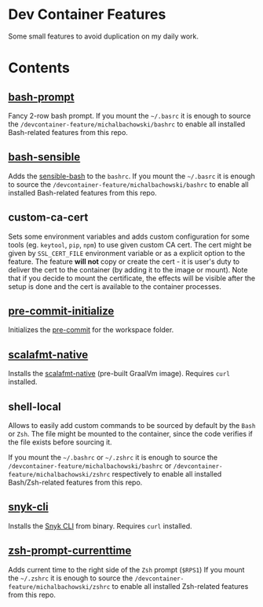 # Dev Container Features

Some small features to avoid duplication on my daily work.

# Contents

## [bash-prompt](./src/bash-prompt/)

Fancy 2-row bash prompt.
If you mount the `~/.basrc` it is enough to source the `/devcontainer-feature/michalbachowski/bashrc` to enable all installed Bash-related features from this repo.

## [bash-sensible](./src/bash-sensible/)

Adds the [sensible-bash](https://github.com/mrzool/bash-sensible/) to the `bashrc`.
If you mount the `~/.basrc` it is enough to source the `/devcontainer-feature/michalbachowski/bashrc` to enable all installed Bash-related features from this repo.

## custom-ca-cert

Sets some environment variables and adds custom configuration for some tools (eg. `keytool`, `pip`, `npm`) to use given custom CA cert.
The cert might be given by `SSL_CERT_FILE` environment variable or as a explicit option to the feature.
The feature **will not** copy or create the cert - it is user's duty to deliver the cert to the container (by adding it to the image or mount).
Note that if you decide to mount the certificate, the effects will be visible after the setup is done and the cert is available to the container processes.

## [pre-commit-initialize](./src/pre-commit-initialize/)

Initializes the [pre-commit](https://pre-commit.com) for the workspace folder.

## [scalafmt-native](./src/scalafmt-native/)

Installs the [scalafmt-native](https://scalameta.org/scalafmt/docs/installation.html#native-image) (pre-built GraalVm image).
Requires `curl` installed.

## shell-local

Allows to easily add custom commands to be sourced by default by the `Bash` or `Zsh`.
The file might be mounted to the container, since the code verifies if the file exists before sourcing it.

If you mount the `~/.bashrc` or `~/.zshrc` it is enough to source the `/devcontainer-feature/michalbachowski/bashrc` or `/devcontainer-feature/michalbachowski/zshrc` respectively to enable all installed Bash/Zsh-related features from this repo.

## [snyk-cli](./src/snyk-cli/)

Installs the [Snyk CLI](https://docs.snyk.io/snyk-cli/install-or-update-the-snyk-cli) from binary.
Requires `curl` installed.

## [zsh-prompt-currenttime](./src/zsh-prompt-currenttime/)

Adds current time to the right side of the `Zsh` prompt (`$RPS1`)
If you mount the `~/.zshrc` it is enough to source the `/devcontainer-feature/michalbachowski/zshrc` to enable all installed Zsh-related features from this repo.
